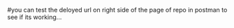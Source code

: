 #you can test the deloyed url on right side of the page of repo in postman to see if its working...
